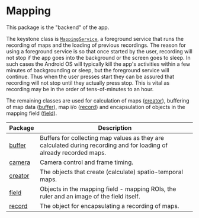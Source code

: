 # Mapping

This package is the "backend" of the app. 

The keystone class is [`MappingService`](MappingService.kt), a foreground service that runs the recording
of maps and the loading of previous recordings. The reason for using a foreground service is so that once 
started by the user, recording will not stop if the app goes into the background or the screen goes to sleep. In
such cases the Android OS will typically kill the app's activities within a few minutes of backgrounding or sleep, but
the foreground service will continue. Thus when the user presses start they can be assured that recording will 
not stop until they actually press stop. This is vital as recording may be in the order of tens-of-minutes to an hour.

The remaining classes are used for calculation of maps ([creator](creator)), buffering of map data ([buffer](buffer)),
map i/o ([record](record)) and encapsulation of objects in the mapping field ([field](field)).

| Package            | Description                                                                                                         |
|--------------------|---------------------------------------------------------------------------------------------------------------------|
| [buffer](buffer)   | Buffers for collecting map values as they are calculated during recording and for loading of already recorded maps. |
| [camera](camera)   | Camera control and frame timing.                                                                                    |
| [creator](creator) | The objects that create (calculate) spatio-temporal maps.                                                           |
| [field](field)     | Objects in the mapping field - mapping ROIs, the ruler and an image of the field itself.                            |
| [record](record)   | The object for encapsulating a recording of maps.                                                                   |

